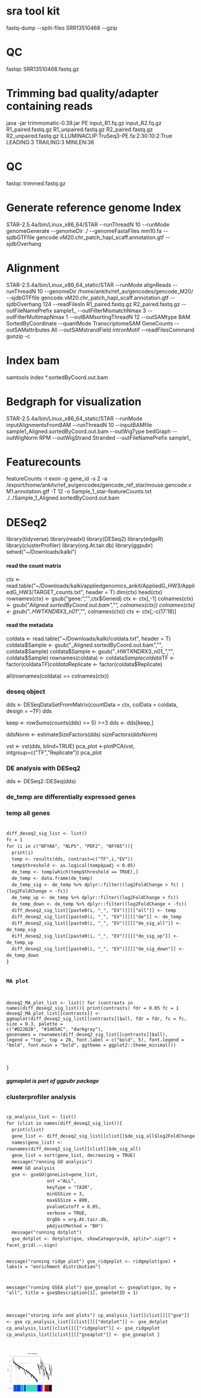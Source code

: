 # sra tool kit
fastq-dump --split-files SRR13510468 --gzip

# QC
fastqc SRR13510468.fastq.gz

# Trimming bad quality/adapter containing  reads
java -jar trimmomatic-0.39.jar PE input_R1.fq.gz input_R2.fq.gz R1_paired.fastq.gz  R1_unpaired.fastq.gz  R2_paired.fastq.gz  R2_unpaired.fastq.gz ILLUMINACLIP:TruSeq3-PE.fa:2:30:10:2:True LEADING:3 TRAILING:3 MINLEN:36

# QC
fastqc trimmed.fastq.gz

# Generate reference genome Index
STAR-2.5.4a/bin/Linux_x86_64/STAR --runThreadN 10 --runMode genomeGenerate --genomeDir ./ --genomeFastaFiles mm10.fa --sjdbGTFfile gencode.vM20.chr_patch_hapl_scaff.annotation.gtf --sjdbOverhang 

# Alignment
STAR-2.5.4a/bin/Linux_x86_64_static/STAR --runMode alignReads --runThreadN 10 --genomeDir /home/ankitv/ref_av/gencodes/gencode_M20/ --sjdbGTFfile gencode.vM20.chr_patch_hapl_scaff.annotation.gtf --sjdbOverhang 124 --readFilesIn R1_paired.fastq.gz R2_paired.fastq.gz --outFileNamePrefix sample1_ --outFilterMismatchNmax 3 --outFilterMultimapNmax 1 --outBAMsortingThreadN 12 --outSAMtype BAM SortedByCoordinate --quantMode TranscriptomeSAM GeneCounts --outSAMattributes All --outSAMstrandField intronMotif --readFilesCommand gunzip -c

# Index bam
samtools index *.sortedByCoord.out.bam

# Bedgraph for visualization
STAR-2.5.4a/bin/Linux_x86_64_static/STAR --runMode inputAlignmentsFromBAM --runThreadN 10 --inputBAMfile sample1_Aligned.sortedByCoord.out.bam --outWigType bedGraph --outWigNorm RPM --outWigStrand Stranded --outFileNamePrefix sample1_

# Featurecounts
featureCounts -t exon -g gene_id -s 2 -a /export/home/ankitv/ref_av/gencodes/gencode_ref_star/mouse.gencode.vM1.annotation.gtf -T 12 -o Sample_1_star-featureCounts.txt ./../Sample_1_Aligned.sortedByCoord.out.bam


# DESeq2
library(tidyverse)
library(readxl)
library(DESeq2)
library(edgeR)
library(clusterProfiler)
library(org.At.tair.db)
library(ggpubr)
setwd("~/Downloads/kalki")

#### read the count matrix
ctx <- read.table("~/Downloads/kalki/appliedgenomics_ankit/AppliedG_HW3/AppliedG_HW3/TARGET_counts.txt", header = T)
dim(ctx)
head(ctx)
rownames(ctx) <- gsub("gene:","",ctx$Geneid)
ctx <- ctx[,-1]
colnames(ctx) <- gsub("_Aligned.sortedByCoord.out.bam","", colnames(ctx))
colnames(ctx) <- gsub("..HWTKNDRX3_n01_","", colnames(ctx))
ctx <- ctx[,-c(17:18)]

#### read the metadata
coldata <- read.table("~/Downloads/kalki/coldata.txt", header = T)
coldata$Sample <- gsub("_Aligned.sortedByCoord.out.bam","", coldata$Sample)
coldata$Sample <- gsub("..HWTKNDRX3_n01_","", coldata$Sample)
rownames(coldata) <- coldata$Sample
coldata$TF <- factor(coldata$TF)
coldata$Replicate <- factor(coldata$Replicate)

all(rownames(coldata) == colnames(ctx))

### deseq object
dds <- DESeqDataSetFromMatrix(countData = ctx, colData = coldata, design = ~TF)
dds

keep <- rowSums(counts(dds) >= 5) >=3
dds <- dds[keep,]

ddsNorm <- estimateSizeFactors(dds)
sizeFactors(ddsNorm)

vst <- vst(dds, blind=TRUE)
pca_plot <-plotPCA(vst, intgroup=c("TF","Replicate"))
pca_plot
### DE analysis with DESeq2
dds <- DESeq2::DESeq(dds)


### de_temp are differentially expressed genes
### temp all genes 
<code>
diff_deseq2_sig_list <- list()
fc = 1
for (i in c("NFYA6", "NLP5", "PDF2", "NFYA5")){
  print(i)
  temp <- results(dds, contrast=c("TF",i,"EV"))
  temp$threshold <- as.logical(temp$padj < 0.05)
  de_temp <- temp[which(temp$threshold == TRUE),]
  de_temp <- data.frame(de_temp)
  de_temp_sig <- de_temp %>% dplyr::filter((log2FoldChange > fc) | (log2FoldChange < -fc))
  de_temp_up <- de_temp %>% dplyr::filter((log2FoldChange > fc))
  de_temp_down <- de_temp %>% dplyr::filter((log2FoldChange < -fc))
  diff_deseq2_sig_list[[paste0(i, "_", "EV")]][["all"]] <- temp
  diff_deseq2_sig_list[[paste0(i, "_", "EV")]][["de"]] <- de_temp
  diff_deseq2_sig_list[[paste0(i, "_", "EV")]][["de_sig_all"]] <- de_temp_sig
  diff_deseq2_sig_list[[paste0(i, "_", "EV")]][["de_sig_up"]] <- de_temp_up
  diff_deseq2_sig_list[[paste0(i, "_", "EV")]][["de_sig_down"]] <- de_temp_down
}


### MA plot
deseq2_MA_plot_list <- list()
for (contrasts in names(diff_deseq2_sig_list)){
  print(contrasts)
  fdr = 0.05
  fc = 1
  deseq2_MA_plot_list[[contrasts]] <- ggmaplot(diff_deseq2_sig_list[[contrasts]]$all, fdr = fdr, fc = fc, size = 0.3, palette = c("#D22B2B", "#1465AC", "darkgray"),
                                                 genenames = rownames(diff_deseq2_sig_list[[contrasts]]$all), legend = "top", top = 20, font.label = c("bold", 5),
                                                 font.legend = "bold", font.main = "bold", ggtheme = ggplot2::theme_minimal())
  
}
</code>
##### ggmaplot is part of ggpubr package

### clusterprofiler analysis
<code>
cp_analysis_list <- list()
for (clist in names(diff_deseq2_sig_list)){
  print(clist)
  gene_list <- diff_deseq2_sig_list[[clist]]$de_sig_all$log2FoldChange
  names(gene_list) <- rownames(diff_deseq2_sig_list[[clist]]$de_sig_all)
  gene_list = sort(gene_list, decreasing = TRUE)
  message("running GO analysis")
  #### GO analysis
  gse <- gseGO(geneList=gene_list, 
               ont ="ALL", 
               keyType = "TAIR", 
               minGSSize = 3, 
               maxGSSize = 800, 
               pvalueCutoff = 0.05, 
               verbose = TRUE, 
               OrgDb = org.At.tair.db, 
               pAdjustMethod = "BH")
  message("running dotplot")
  gse_dotplot <- dotplot(gse, showCategory=10, split=".sign") + facet_grid(.~.sign)
  
  message("running ridge plot")
  gse_ridgeplot <- ridgeplot(gse) + labs(x = "enrichment distribution")
  
  message("running GSEA plot")
  gse_gseaplot <- gseaplot(gse, by = "all", title = gse$Description[1], geneSetID = 1)
  
  message("storing info and plots")
  cp_analysis_list[[clist]][["gse"]] <- gse
  cp_analysis_list[[clist]][["dotplot"]] <- gse_dotplot
  cp_analysis_list[[clist]][["ridgeplot"]] <- gse_ridgeplot
  cp_analysis_list[[clist]][["gseaplot"]] <- gse_gseaplot
}
</code>
# 
<img src="https://github.com/ankitasks1/RNA-Seq-Analysis/blob/main/Rplot01.png" width="128"/>
